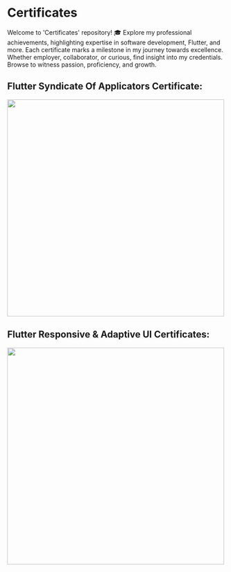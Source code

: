 # Certificates
Welcome to 'Certificates' repository! 🎓 Explore my professional achievements, highlighting expertise in software development, Flutter, and more. Each certificate marks a milestone in my journey towards excellence. Whether employer, collaborator, or curious, find insight into my credentials. Browse to witness passion, proficiency, and growth.
## Flutter Syndicate Of Applicators Certificate:
<img src ="https://github.com/mohamedbadr12/Certificates/assets/114815756/cc45c8cf-c0b1-4188-a5ba-be29dfdef0f7" width ="500">

## Flutter Responsive & Adaptive UI Certificates:
<img src ="https://github.com/mohamedbadr12/Certificates/assets/114815756/9a1ae4bf-b87f-4fea-abbf-bc10081a4ea0" width ="500">
